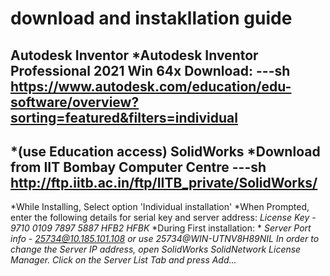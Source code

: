 # download and instakllation guide
**Autodesk Inventor**
*Autodesk Inventor Professional 2021 Win 64x Download:
---sh
https://www.autodesk.com/education/edu-software/overview?sorting=featured&filters=individual
---
*(use Education access)
**SolidWorks**
*Download from IIT Bombay Computer Centre
---sh
http://ftp.iitb.ac.in/ftp/IITB_private/SolidWorks/
---

*While Installing, Select option 'Individual installation'
*When Prompted, enter the following details for serial key and server address:
*License Key - 9710 0109 7897 5887 HFB2 HFBK*
*During First installation: *
*Server Port info - 25734@10.185.101.108 or use 25734@WIN-UTNV8H89NIL*
*In order to change the Server IP address, open SolidWorks SolidNetwork License Manager. Click on the Server List Tab and press Add...*
